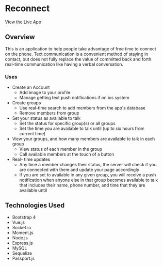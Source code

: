 # Reconnect
[View the Live App](https://team-pizza-slice.herokuapp.com)

## Overview
This is an application to help people take advantage of free time to connect on the phone.
Text communication is a convenient method of staying in contact, but does not fully replace the value of committed back and forth real-time communication like having a verbal conversation.

### Uses
- Create an Account
  - Add image to your profile
  - Manage getting text push notifications if on ios system
- Create groups
  - Use real-time search to add members from the app's database
  - Remove members from group
- Set your status as available to talk
  - Set the status for specific group(s) or all groups
  - Set the time you are available to talk until (up to six hours from current time)
- View your groups, and how many members are available to talk in each group
  - View status of each member in the group
  - Call available members at the touch of a button
- Real- time updates
  - Any time a member changes their status, the server will check if you are connected with them and update your page accordingly
  - If you are set to available in any given group, you will receive a push notification when anyone else in that group becomes available to talk that includes their name, phone number, and time that they are available until
  
## Technologies Used
- Bootstrap 4
- Vue.js
- Socket.io
- Moment.js
- Node.js
- Express.js
- MySQL
- Sequelize
- Passport.js

